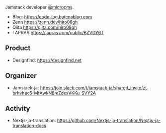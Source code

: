 Jamstack developer [@microcms](https://microcms.io/).

- Blog: https://code-log.hatenablog.com
- Zenn https://zenn.dev/hiro08gh
- Qiita https://qiita.com/hiro08gh
- LAPRAS https://lapras.com/public/BZVDY6T

## Product
- Designfind: https://designfind.net

## Organizer
- Jamstack-ja: https://join.slack.com/t/jamstack-ja/shared_invite/zt-brhvhec5-MtXwkN8mZdxxVKKu_SVY2A

## Activity
- Nextjs-ja-translation: https://github.com/Nextjs-ja-translation/Nextjs-ja-translation-docs
